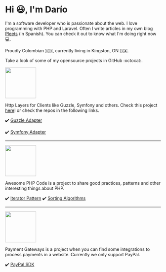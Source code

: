 # Hi :smiley:, I'm Darío

I'm a software developer who is passionate about the web. I love programming with PHP and Laravel.
Often I write articles in my own blog [Pleets](https://blog.pleets.org) (in Spanish). You can check it out to know what I'm doing right now :computer:.

Proudly Colombian 🇨🇴, currently living in Kingston, ON 🇨🇦.

Take a look of some of my opensource projects in GitHub :octocat:.

<img src="https://blog.pleets.org/img/articles/easy-http-logo.png" width="100">

Http Layers for Clients like Guzzle, Symfony and others. Check this project [here](https://github.com/easy-http)! or check the repos in the following links.

:heavy_check_mark: [Guzzle Adapter](https://github.com/easy-http/guzzle-adapter)

:heavy_check_mark: [Symfony Adapter](https://github.com/easy-http/symfony-adapter)

<hr />

<img src="https://blog.pleets.org/img/articles/awesome-php-code-icon.jpg" width="100">

Awesome PHP Code is a project to share good practices, patterns and other interesting things about PHP.

:heavy_check_mark: [Iterator Pattern](https://github.com/awesome-php-code/iterator-pattern)
:heavy_check_mark: [Sorting Algorithms](https://github.com/awesome-php-code/sorting-algorithms)

<hr />

<img src="https://blog.pleets.org/img/articles/payment-gateways-logo.png" width="100">

Payment Gateways is a project when you can find some integrations to process payments in a website. Currently we only support PayPal.

:heavy_check_mark: [PayPal SDK](https://github.com/payment-gateways/paypal-sdk)
